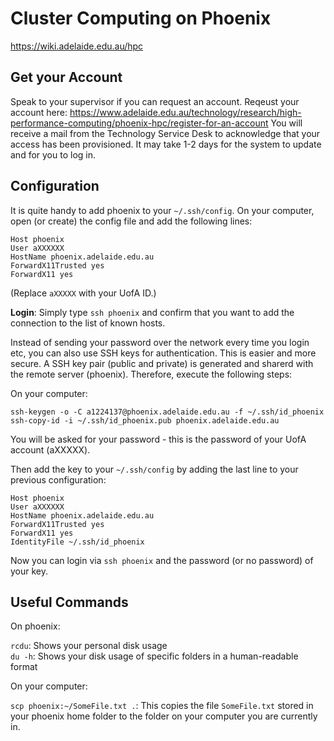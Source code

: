 # Cluster Computing on Phoenix

https://wiki.adelaide.edu.au/hpc

## Get your Account
Speak to your supervisor if you can request an account.
Reqeust your account here: https://www.adelaide.edu.au/technology/research/high-performance-computing/phoenix-hpc/register-for-an-account
You will receive a mail from the Technology Service Desk to acknowledge that your access has been provisioned. 
It may take 1-2 days for the system to update and for you to log in.


## Configuration

It is quite handy to add phoenix to your `~/.ssh/config`. 
On your computer, open (or create) the config file and add the following lines:

```
Host phoenix
User aXXXXXX
HostName phoenix.adelaide.edu.au
ForwardX11Trusted yes
ForwardX11 yes
```
(Replace `aXXXXX` with your UofA ID.)

__Login__: Simply type `ssh phoenix` and confirm that you want to add the connection to the list of known hosts.

Instead of sending your password over the network every time you login etc, you can also use SSH keys for authentication.
This is easier and more secure.
A SSH key pair (public and private) is generated and sharerd with the remote server (phoenix).
Therefore, execute the following steps:

On your computer:
```
ssh-keygen -o -C a1224137@phoenix.adelaide.edu.au -f ~/.ssh/id_phoenix
ssh-copy-id -i ~/.ssh/id_phoenix.pub phoenix.adelaide.edu.au
```
You will be asked for your password - this is the password of your UofA account (aXXXXX).

Then add the key to your `~/.ssh/config` by adding the last line to your previous configuration:
```
Host phoenix
User aXXXXXX
HostName phoenix.adelaide.edu.au
ForwardX11Trusted yes
ForwardX11 yes
IdentityFile ~/.ssh/id_phoenix
```

Now you can login via `ssh phoenix` and the password (or no password) of your key.


## Useful Commands

On phoenix:

`rcdu`: Shows your personal disk usage  
`du -h`: Shows your disk usage of specific folders in a human-readable format

On your computer:

`scp phoenix:~/SomeFile.txt .`: This copies the file `SomeFile.txt` stored in your phoenix home folder to the folder on your computer you are currently in.
